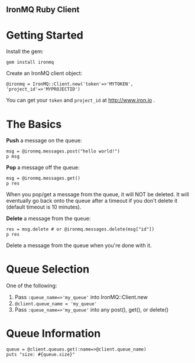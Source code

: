 IronMQ Ruby Client
-------------

Getting Started
==============

Install the gem:

    gem install ironmq

Create an IronMQ client object:

    @ironmq = IronMQ::Client.new('token'=>'MYTOKEN', 'project_id'=>'MYPROJECTID')

You can get your `token` and `project_id` at http://www.iron.io .


The Basics
=========

**Push** a message on the queue:

    msg = @ironmq.messages.post("hello world!")
    p msg

**Pop** a message off the queue:

    msg = @ironmq.messages.get()
    p res

When you pop/get a message from the queue, it will NOT be deleted. It will eventually go back onto the queue after
a timeout if you don't delete it (default timeout is 10 minutes).

**Delete** a message from the queue:

    res = msg.delete # or @ironmq.messages.delete(msg["id"])
    p res

Delete a message from the queue when you're done with it.

Queue Selection
===============

One of the following:

1. Pass `:queue_name=>'my_queue'` into IronMQ::Client.new
1. `@client.queue_name = 'my_queue'`
1. Pass `:queue_name=>'my_queue'` into any post(), get(), or delete()

Queue Information
=================

    queue = @client.queues.get(:name=>@client.queue_name)
    puts "size: #{queue.size}"

 